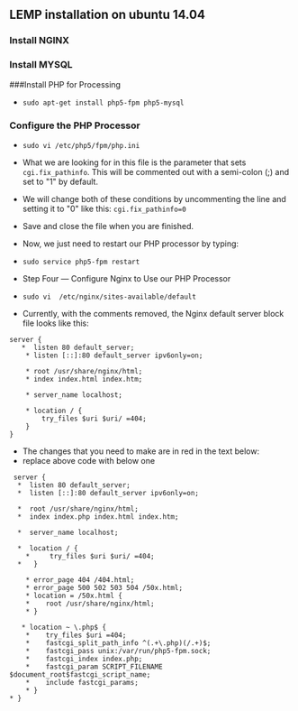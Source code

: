 ## LEMP installation on ubuntu 14.04

### Install NGINX 

### Install MYSQL

###Install PHP for Processing

* `sudo apt-get install php5-fpm php5-mysql`

### Configure the PHP Processor

* `sudo vi /etc/php5/fpm/php.ini`
* What we are looking for in this file is the parameter that sets `cgi.fix_pathinfo`. This will be commented out with   a semi-colon (;) and set to "1" by default.
* We will change both of these conditions by uncommenting the line and setting it to "0" like this:
  `cgi.fix_pathinfo=0`
* Save and close the file when you are finished.
* Now, we just need to restart our PHP processor by typing:
* `sudo service php5-fpm restart`
* Step Four — Configure Nginx to Use our PHP Processor
* `sudo vi  /etc/nginx/sites-available/default`


* Currently, with the comments removed, the Nginx default server block file looks like this:

``` 
server {
   *  listen 80 default_server;
    * listen [::]:80 default_server ipv6only=on;

    * root /usr/share/nginx/html;
    * index index.html index.htm;

    * server_name localhost;

    * location / {
        try_files $uri $uri/ =404;
    }
}
```
* The changes that you need to make are in red in the text below:
* replace above code with below one
```
 server {
  *  listen 80 default_server;
  *  listen [::]:80 default_server ipv6only=on;

  *  root /usr/share/nginx/html;
  *  index index.php index.html index.htm;

  *  server_name localhost;

  *  location / {
    *     try_files $uri $uri/ =404;
  *   }

    * error_page 404 /404.html;
    * error_page 500 502 503 504 /50x.html;
    * location = /50x.html {
    *    root /usr/share/nginx/html;
    * }

   * location ~ \.php$ {
    *    try_files $uri =404;
    *    fastcgi_split_path_info ^(.+\.php)(/.+)$;
    *    fastcgi_pass unix:/var/run/php5-fpm.sock;
    *    fastcgi_index index.php;
    *    fastcgi_param SCRIPT_FILENAME $document_root$fastcgi_script_name;
    *    include fastcgi_params;
    * }
* } 
```


